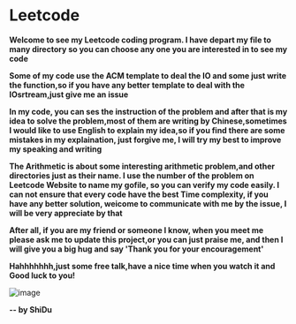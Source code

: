 # Leetcode
**Welcome to see my Leetcode coding program. I have depart my file to many directory so you can choose any one you are interested in to see my code**

**Some of my code use the ACM template to deal the IO and some just write the function,so if you have any better template to deal with the IOsrtream,just give me an issue**

**In my code, you can ses the instruction of the problem and after that is my idea to solve the problem,most of them are writing by Chinese,sometimes I would like to use English to explain my idea,so if you find there are some mistakes in my explaination, just forgive me, I will try my best to improve my speaking and writing**

**The Arithmetic is about some interesting arithmetic problem,and other directories just as their name. I use the number of the problem on Leetcode Website to name my gofile, so you can verify my code easily. I can not ensure that every code have the best Time complexity, if you have any better solution, weicome to communicate with me by the issue, I will be very appreciate by that**

**After all, if you are my friend or someone I know, when you meet me please ask me to update this project,or you can just praise me, and then I will give you a big hug and say 'Thank you for your encouragement'**

**Hahhhhhhh,just some free talk,have a nice time when you watch it and Good luck to you!**

![image](https://github.com/shidubei/Leetcode/assets/71639835/2e6881b0-2e83-4ae3-929e-0d6ecc3c6292)


**-- by ShiDu**
